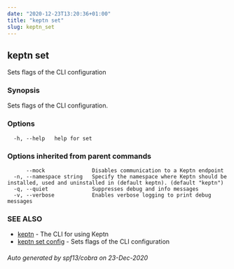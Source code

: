 ```yaml
---
date: "2020-12-23T13:20:36+01:00"
title: "keptn set"
slug: keptn_set
---
```

## keptn set

Sets flags of the CLI configuration

### Synopsis

Sets flags of the CLI configuration.

### Options

```
  -h, --help   help for set
```

### Options inherited from parent commands

```
      --mock               Disables communication to a Keptn endpoint
  -n, --namespace string   Specify the namespace where Keptn should be installed, used and uninstalled in (default keptn). (default "keptn")
  -q, --quiet              Suppresses debug and info messages
  -v, --verbose            Enables verbose logging to print debug messages
```

### SEE ALSO

* [keptn](../keptn/)	 - The CLI for using Keptn
* [keptn set config](../keptn_set_config/)	 - Sets flags of the CLI configuration

###### Auto generated by spf13/cobra on 23-Dec-2020
